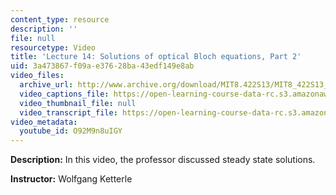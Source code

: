 ```yaml
---
content_type: resource
description: ''
file: null
resourcetype: Video
title: 'Lecture 14: Solutions of optical Bloch equations, Part 2'
uid: 3a473867-f09a-e376-28ba-43edf149e8ab
video_files:
  archive_url: http://www.archive.org/download/MIT8.422S13/MIT8_422S13_lec14-2_300k.mp4
  video_captions_file: https://open-learning-course-data-rc.s3.amazonaws.com/8-422-atomic-and-optical-physics-ii-spring-2013/8d69c1bca6275581bf1b95fa1d218b0f_O92M9n8uIGY.vtt
  video_thumbnail_file: null
  video_transcript_file: https://open-learning-course-data-rc.s3.amazonaws.com/8-422-atomic-and-optical-physics-ii-spring-2013/a079657069a6f6902f20e219119c9fa4_O92M9n8uIGY.pdf
video_metadata:
  youtube_id: O92M9n8uIGY
---
```


**Description:** In this video, the professor discussed steady state solutions.

**Instructor:** Wolfgang Ketterle